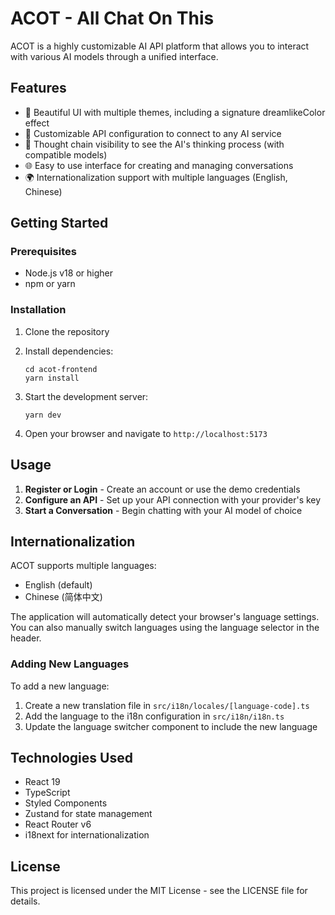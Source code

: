 # ACOT - All Chat On This

ACOT is a highly customizable AI API platform that allows you to interact with various AI models through a unified interface.

## Features

- 🎨 Beautiful UI with multiple themes, including a signature dreamlikeColor effect
- 🔧 Customizable API configuration to connect to any AI service
- 🧠 Thought chain visibility to see the AI's thinking process (with compatible models)
- 🌐 Easy to use interface for creating and managing conversations
- 🌍 Internationalization support with multiple languages (English, Chinese)

## Getting Started

### Prerequisites

- Node.js v18 or higher
- npm or yarn

### Installation

1. Clone the repository
2. Install dependencies:
   ```
   cd acot-frontend
   yarn install
   ```

3. Start the development server:
   ```
   yarn dev
   ```

4. Open your browser and navigate to `http://localhost:5173`

## Usage

1. **Register or Login** - Create an account or use the demo credentials
2. **Configure an API** - Set up your API connection with your provider's key
3. **Start a Conversation** - Begin chatting with your AI model of choice

## Internationalization

ACOT supports multiple languages:

- English (default)
- Chinese (简体中文)

The application will automatically detect your browser's language settings. You can also manually switch languages using the language selector in the header.

### Adding New Languages

To add a new language:

1. Create a new translation file in `src/i18n/locales/[language-code].ts`
2. Add the language to the i18n configuration in `src/i18n/i18n.ts`
3. Update the language switcher component to include the new language

## Technologies Used

- React 19
- TypeScript
- Styled Components
- Zustand for state management
- React Router v6
- i18next for internationalization

## License

This project is licensed under the MIT License - see the LICENSE file for details.
